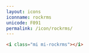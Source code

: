 ```yaml
---
layout: icons
iconname: rockrms
unicode: F091
permalink: /icon/rockrms/
---
```


``` html
<i class="mi mi-rockrms"></i>
```
